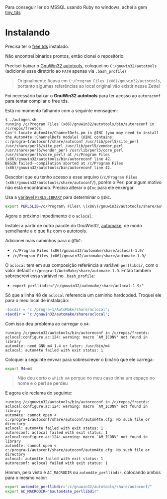 Para conseguir ler do MSSQL usando Ruby no windows, achei a gem [tiny_tds](https://rubygems.org/gems/tiny_tds)

# Instalando

Precisa ter o [free tds](https://github.com/FreeTDS/freetds/) instalado.

Não encontrei binários prontos, então clonei o repositório.

Precisei baixar o [GnuWin32 autotools](https://gnuwin32.sourceforge.net/packages/autoconf.htm),
coloquei no `C:/gnuwin32/autotools` (adicionei esse diretório ao `PATH` apenas via `.bash_profile`)

> Originalmente ficava em `C:/Program Files (x86)/gnuwin32/autotools`, portanto algumas referências
> ao local original vão existir nesse Zettel

Foi necessário baixar o **GnuWin32 autotools** para ter acesso ao `autoreconf` para
tentar compilar o free tds.

Está no momento falhando com a seguinte mensagem:

```
$ ./autogen.sh
running /c/Program Files (x86)/gnuwin32/autotools/bin/autoreconf in /c/repos/freetds:
Can't locate Autom4te/ChannelDefs.pm in @INC (you may need to install the Autom4te::ChannelDefs module) (@INC contains: c:/progra~1/autoconf/share/autoconf /usr/lib/perl5/site_perl /usr/share/perl5/site_perl /usr/lib/perl5/vendor_perl /usr/share/perl5/vendor_perl /usr/lib/perl5/core_perl /usr/share/perl5/core_perl) at /c/Program Files (x86)/gnuwin32/autotools/bin/autoreconf line 42.
BEGIN failed--compilation aborted at /c/Program Files (x86)/gnuwin32/autotools/bin/autoreconf line 42.
```

Descobri que eu tenho acesso a esse arquivo (`/c/Program Files (x86)/gnuwin32/autotools/share/autoconf/`), porém
o Perl por algum motivo não está encontrando. Preciso alterar o `@Inc` para ele enxergar

Usa a [variável `PERL5LIBRARY`](https://perlmaven.com/how-to-change-inc-to-find-perl-modules-in-non-standard-locations) para
determinar o `@INC`.

```bash
export PERL5LIB=/c/Program\ Files\ \(x86\)/gnuwin32/autotools/share/autoconf/
```

Agora o próximo impedimento é o `aclocal`.

Instalei a partir de outro pacote do GnuWin32, [automake](https://gnuwin32.sourceforge.net/packages/automake.htm),
de modo semelhante a o que fiz com o autotools.

Adicionei mais caminhos para o `@INC`:

- `/c/Program Files (x86)/gnuwin32/automake/share/aclocal-1.9/`
- `/c/Program Files (x86)/gnuwin32/automake/share/automake-1.9/`

O `aclocal` tem em sua composição referência a variável `perllibdir`, com o valor default
`c:/progra~1/AutoMake/share/automake-1.9`. Então também sobrescrevi essa variável no `.bash_profile`:

- `export perllibdir="/c/gnuwin32/automake/share/aclocal-1.9/"`

Só que a linha 48 de `aclocal` referencia um caminho hardcoded. Troquei ele para
o meu local de instalação:

```diff
-$acdir = 'c:/progra~1/AutoMake/share/aclocal';
+$acdir = 'c:/gnuwin32/automake/share/aclocal';
```

Com isso deu problema ao carregar o `m4`:

```
running /c/gnuwin32/autotools/bin/autoreconf in /c/repos/freetds:
aclocal:configure.ac:124: warning: macro `AM_ICONV' not found in library
autom4te: need GNU m4 1.4 or later: /usr/bin/m4
aclocal: autom4te failed with exit status: 1
```

Coloquei a seguinte envvar para sobrescrever o binário que ele carrega:

```bash
export M4=m4
```

> Não deu certo o `which m4` porque no meu caso tinha um espaço no nome e o perl se perdeu

E agora ele reclama do seguinte:

```
running /c/gnuwin32/autotools/bin/autoreconf in /c/repos/freetds:
aclocal:configure.ac:124: warning: macro `AM_ICONV' not found in library
autom4te: cannot open < c:/progra~1/autoconf/share/autoconf/autom4te.cfg: No such file or directory
aclocal: autom4te failed with exit status: 1
autoreconf: aclocal failed with exit status: 1
aclocal:configure.ac:124: warning: macro `AM_ICONV' not found in library
autom4te: cannot open < c:/progra~1/autoconf/share/autoconf/autom4te.cfg: No such file or directory
aclocal: autom4te failed with exit status: 1
autoreconf: aclocal failed with exit status: 1
```

Hmmm, pelo visto é `AC_MACRODIR` ou `autom4te_perllibdir`, colocando ambos para o mesmo valor:

```bash
export autom4te_perllibdir="/c/gnuwin32/autotools/share/autoconf/"
export AC_MACRODIR="$autom4ate_perllibdir"
```
